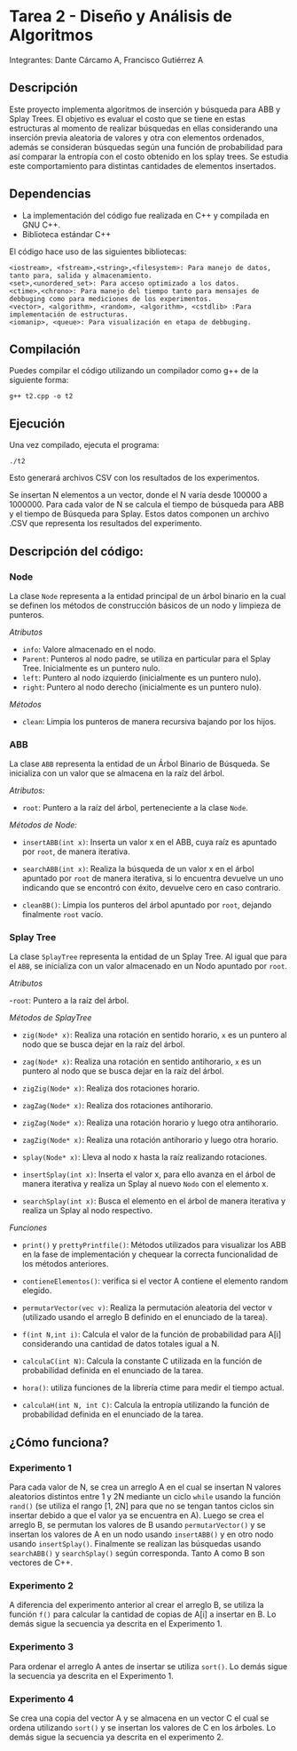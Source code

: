 # Tarea 2 - Diseño y Análisis de Algoritmos

Integrantes: Dante Cárcamo A, Francisco Gutiérrez A

## Descripción

Este proyecto implementa algoritmos de inserción y búsqueda para ABB y Splay Trees. El objetivo es evaluar el costo que se tiene en estas estructuras al momento de realizar búsquedas en ellas considerando una inserción previa aleatoria de valores y otra con elementos ordenados, además se consideran búsquedas según una función de probabilidad para así comparar la entropía con el costo obtenido en los splay trees. Se estudia este comportamiento para distintas cantidades de elementos insertados.

## Dependencias

- La implementación del código fue realizada en C++ y compilada en GNU C++.
- Biblioteca estándar C++

El código hace uso de las siguientes bibliotecas:

    <iostream>, <fstream>,<string>,<filesystem>: Para manejo de datos, tanto para, salida y almacenamiento.
    <set>,<unordered_set>: Para acceso optimizado a los datos.
    <ctime>,<chrono>: Para manejo del tiempo tanto para mensajes de debbuging como para mediciones de los experimentos.
    <vector>, <algorithm>, <random>, <algorithm>, <cstdlib> :Para implementación de estructuras.
    <iomanip>, <queue>: Para visualización en etapa de debbuging.


## Compilación

Puedes compilar el código utilizando un compilador como g++ de la siguiente forma:

```
g++ t2.cpp -o t2
```

## Ejecución

Una vez compilado, ejecuta el programa:

```
./t2
```

Esto generará archivos CSV con los resultados de los experimentos. 

Se insertan N elementos a un vector, donde el N varía desde 100000 a 1000000. Para cada valor de N se calcula el tiempo de búsqueda para ABB y el tiempo de Búsqueda para Splay. Estos datos componen un archivo .CSV que representa los resultados del experimento.

## Descripción del código:

### Node
La clase `Node` representa a la entidad principal de un árbol binario en la cual se definen los métodos de construcción básicos de un nodo y limpieza de punteros.

*Atributos*

- `info`: Valore almacenado en el nodo.
- `Parent`: Punteros al nodo padre, se utiliza en particular para el Splay Tree. Inicialmente es un puntero nulo.
- `left`: Puntero al nodo izquierdo (inicialmente es un puntero nulo).
- `right`: Puntero al nodo derecho (inicialmente es un puntero nulo).

*Métodos*

- `clean`: Limpia los punteros de manera recursiva bajando por los hijos.

### ABB

La clase `ABB` representa la entidad de un Árbol Binario de Búsqueda. Se inicializa con un valor que se almacena en la raíz del árbol.

*Atributos:*

- `root`: Puntero a la raíz del árbol, perteneciente a la clase `Node`.

*Métodos de Node:*
- `insertABB(int x)`: Inserta un valor x en el ABB, cuya raíz es apuntado por `root`, de manera iterativa.

- `searchABB(int x)`: Realiza la búsqueda de un valor x en el árbol apuntado por `root` de manera iterativa, si lo encuentra devuelve un uno indicando que se encontró con éxito, devuelve cero en caso contrario.

- `cleanBB()`: Limpia los punteros del árbol apuntado por `root`, dejando finalmente `root` vacío.

### Splay Tree

La clase `SplayTree` representa la entidad de un Splay Tree. Al igual que para el `ABB`, se inicializa con un valor almacenado en un Nodo apuntado por `root`.

*Atributos*

-`root`: Puntero a la raíz del árbol.

*Métodos de SplayTree*

- `zig(Node* x)`: Realiza una rotación en sentido horario, `x` es un puntero al nodo que se busca dejar en la raíz del árbol.

- `zag(Node* x)`: Realiza una rotación en sentido antihorario, `x` es un puntero al nodo que se busca dejar en la raíz del árbol.

- `zigZig(Node* x)`: Realiza dos rotaciones horario.

- `zagZag(Node* x)`: Realiza dos rotaciones antihorario.

- `zigZag(Node* x)`: Realiza una rotación horario y luego otra antihorario.

- `zagZig(Node* x)`: Realiza una rotación antihorario y luego otra horario.

- `splay(Node* x)`: Lleva al nodo x hasta la raíz realizando rotaciones. 

- `insertSplay(int x)`: Inserta el valor x, para ello avanza en el árbol de manera iterativa y realiza un Splay al nuevo `Nodo` con el elemento x.

- `searchSplay(int x)`: Busca el elemento en el árbol de manera iterativa y realiza un Splay al nodo respectivo.

*Funciones*

- `print()` y `prettyPrintfile()`: Métodos utilizados para visualizar los ABB en la fase de implementación y chequear la correcta funcionalidad de los métodos anteriores.

- `contieneElementos()`: verifica si el vector A contiene el elemento random elegido.

- `permutarVector(vec v)`: Realiza la permutación aleatoria del vector v (utilizado usando el arreglo B definido en el enunciado de la tarea).

- `f(int N,int i)`: Calcula el valor de la función de probabilidad para A[i] considerando una cantidad de datos totales igual a N.

- `calculaC(int N)`: Calcula la constante C utilizada en la función de probabilidad definida en el enunciado de la tarea.

- `hora()`: utiliza funciones de la librería ctime para medir el tiempo actual.
- `calculaH(int N, int C)`: Calcula la entropía utilizando la función de probabilidad definida en el enunciado de la tarea.

## ¿Cómo funciona?

### Experimento 1
Para cada valor de N, se crea un arreglo A en el cual se insertan N valores aleatorios distintos entre 1 y 2N mediante un ciclo `while` usando la función `rand()` (se utiliza el rango [1, 2N] para que no se tengan tantos ciclos sin insertar debido a que el valor ya se encuentra en A). Luego se crea el arreglo B, se permutan los valores de B usando `permutarVector()` y se insertan los valores de A en un nodo usando `insertABB()` y en otro nodo usando `insertSplay()`. Finalmente se realizan las búsquedas usando `searchABB()` y `searchSplay()` según corresponda. Tanto A como B son vectores de C++.

### Experimento 2
A diferencia del experimento anterior al crear el arreglo B, se utiliza la función `f()` para calcular la cantidad de copias de A[i] a insertar en B. Lo demás sigue la secuencia ya descrita en el Experimento 1.

### Experimento 3
Para ordenar el arreglo A antes de insertar se utiliza `sort()`. Lo demás sigue la secuencia ya descrita en el Experimento 1.

### Experimento 4
Se crea una copia del vector A y se almacena en un vector C el cual se ordena utilizando `sort()` y se insertan los valores de C en los árboles. Lo demás sigue la secuencia ya descrita en el experimento 2.
